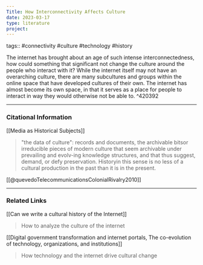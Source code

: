 ```yaml
---
Title: How Interconnectivity Affects Culture
date: 2023-03-17
type: literature
project:
---
```

tags:: #connectivity #culture #technology #history 

The internet has brought about an age of such intense interconnectedness, how could something that significant not change the culture around the people who interact with it? While the internet itself may not have an overarching culture, there are many subcultures and groups within the online space that have developed cultures of their own. The internet has almost become its own space, in that it serves as a place for people to interact in way they would otherwise not be able to. ^420392

---
### Citational Information

[[Media as Historical Subjects]]
>"the data of culture": records and documents, the archivable bitsor irreducible pieces of modern culture that seem archivable under prevailing and evolv-ing knowledge structures, and that thus suggest, demand, or defy preservation. Historyin this sense is no less of a cultural production in the past than it is in the present.

[[@quevedoTelecommunicationsColonialRivalry2010]]

---

### Related Links
[[Can we write a cultural history of the Internet]]
>How to analyze the culture of the internet

[[Digital government transformation and internet portals, The co-evolution of technology, organizations, and institutions]]
>How technology and the internet drive cultural change
